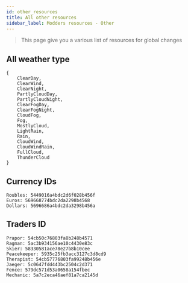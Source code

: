 ```yaml
---
id: other_resources
title: All other resources
sidebar_label: Modders resources - Other
---
```


> This page give you a various list of resources for global changes

## All weather type
```
{
    ClearDay,
    ClearWind,
    ClearNight,
    PartlyCloudDay,
    PartlyCloudNight,
    ClearFogDay,
    ClearFogNight,
    CloudFog,
    Fog,
    MostlyCloud,
    LightRain,
    Rain,
    CloudWind,
    CloudWindRain,
    FullCloud,
    ThunderCloud
}
```

## Currency IDs
```
Roubles: 5449016a4bdc2d6f028b456f
Euros: 569668774bdc2da2298b4568
Dollars: 5696686a4bdc2da3298b456a

```

## Traders ID

```
Prapor: 54cb50c76803fa8b248b4571
Ragman: 5ac3b934156ae10c4430e83c
Skier: 58330581ace78e27b8b10cee
Peacekeeper: 5935c25fb3acc3127c3d8cd9
Therapist: 54cb57776803fa99248b456e
Jaeger: 5c0647fdd443bc2504c2d371
Fence: 579dc571d53a0658a154fbec
Mechanic: 5a7c2eca46aef81a7ca2145d
```